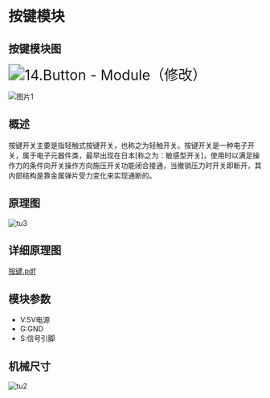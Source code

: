 # 按键模块

## 按键模块图

<img src="GIT_kallen/github/emakefun-docs/docs/sensors/base_model/button/14.Button - Module（修改）.svg" alt="14.Button - Module（修改）" style="zoom:200%;" />

![图片1](GIT_kallen/github/emakefun-docs/docs/sensors/base_model/button/图片1.png)

##  概述

​        按键开关主要是指轻触式按键开关，也称之为轻触开关。按键开关是一种电子开关，属于电子元器件类，最早出现在日本[称之为：敏感型开关]，使用时以满足操作力的条件向开关操作方向施压开关功能闭合接通，当撤销压力时开关即断开，其内部结构是靠金属弹片受力变化来实现通断的。

## 原理图

![tu3](GIT_kallen\github\emakefun-docs\docs\sensors\base_model\button/tu3.png)

## 详细原理图

 [按键.pdf](button/按键.pdf) 

## 模块参数

* V:5V电源
* G:GND
* S:信号引脚

## 机械尺寸



![tu2](GIT_kallen/github/emakefun-docs/docs/sensors/base_model/button/tu2.png)



